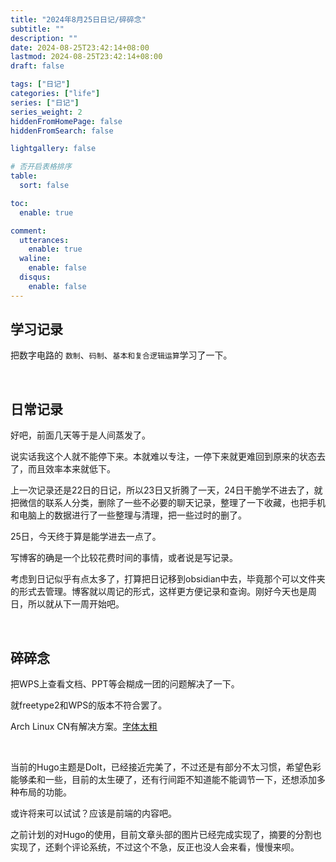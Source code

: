 ```yaml
---
title: "2024年8月25日日记/碎碎念"
subtitle: ""
description: ""
date: 2024-08-25T23:42:14+08:00
lastmod: 2024-08-25T23:42:14+08:00
draft: false

tags: ["日记"]
categories: ["life"]
series: ["日记"]
series_weight: 2
hiddenFromHomePage: false
hiddenFromSearch: false

lightgallery: false

# 否开启表格排序
table:
  sort: false

toc:
  enable: true

comment:
  utterances:
    enable: true
  waline:
    enable: false
  disqus:
    enable: false
---
```


## 学习记录

把数字电路的 `数制`、`码制`、`基本和复合逻辑运算`学习了一下。

<br>

## 日常记录

好吧，前面几天等于是人间蒸发了。

<!--more-->

说实话我这个人就不能停下来。本就难以专注，一停下来就更难回到原来的状态去了，而且效率本来就低下。

上一次记录还是22日的日记，所以23日又折腾了一天，24日干脆学不进去了，就把微信的联系人分类，删除了一些不必要的聊天记录，整理了一下收藏，也把手机和电脑上的数据进行了一些整理与清理，把一些过时的删了。

25日，今天终于算是能学进去一点了。

写博客的确是一个比较花费时间的事情，或者说是写记录。

考虑到日记似乎有点太多了，打算把日记移到obsidian中去，毕竟那个可以文件夹的形式去管理。博客就以周记的形式，这样更方便记录和查询。刚好今天也是周日，所以就从下一周开始吧。

<br>

## 碎碎念

把WPS上查看文档、PPT等会糊成一团的问题解决了一下。

就freetype2和WPS的版本不符合罢了。

Arch Linux CN有解决方案。[字体太粗](https://wiki.archlinuxcn.org/wiki/WPS_Office#%E5%AD%97%E4%BD%93%E5%A4%AA%E7%B2%97)

<br>

当前的Hugo主题是DoIt，已经接近完美了，不过还是有部分不太习惯，希望色彩能够柔和一些，目前的太生硬了，还有行间距不知道能不能调节一下，还想添加多种布局的功能。

或许将来可以试试？应该是前端的内容吧。

之前计划的对Hugo的使用，目前文章头部的图片已经完成实现了，摘要的分割也实现了，还剩个评论系统，不过这个不急，反正也没人会来看，慢慢来呗。
